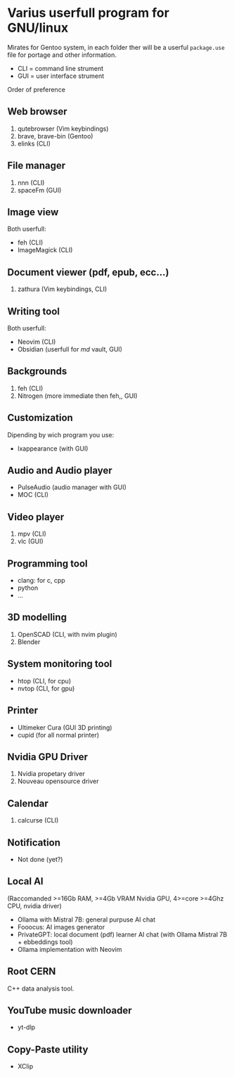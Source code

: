 # Varius userfull program for GNU/linux
Mirates for Gentoo system, in each folder ther will be a userful `package.use` file for portage and other information.

- CLI = command line strument
- GUI = user interface strument

Order of preference

## Web browser
1. qutebrowser (Vim keybindings)
2. brave, brave-bin (Gentoo)
3. elinks (CLI)

## File manager
1. nnn (CLI)
2. spaceFm (GUI)

## Image view
Both userfull:
- feh (CLI)
- ImageMagick (CLI)

## Document viewer (pdf, epub, ecc...)
1. zathura (Vim keybindings, CLI)

## Writing tool
Both userfull:
- Neovim (CLI)
- Obsidian (userfull for *md* vault, GUI)

## Backgrounds
1. feh (CLI)
2. Nitrogen (more immediate then feh,, GUI)

## Customization
Dipending by wich program you use:
- lxappearance (with GUI)

## Audio and Audio player
- PulseAudio (audio manager with GUI)
- MOC (CLI)

## Video player
1. mpv (CLI)
2. vlc (GUI)

## Programming tool
- clang: for c, cpp
- python
- ...

## 3D modelling
1. OpenSCAD (CLI, with nvim plugin)
2. Blender

## System monitoring tool
- htop (CLI, for cpu)
- nvtop (CLI, for gpu)

## Printer
- Ultimeker Cura (GUI 3D printing)
- cupid (for all normal printer)

## Nvidia GPU Driver
1. Nvidia propetary driver
2. Nouveau opensource driver

## Calendar
1. calcurse (CLI)

## Notification
- Not done (yet?)

## Local AI
(Raccomanded >=16Gb RAM, >=4Gb VRAM Nvidia GPU, 4>=core >=4Ghz CPU, nvidia driver)
- Ollama with Mistral 7B: general purpuse AI chat
- Fooocus: AI images generator
- PrivateGPT: local document (pdf) learner AI chat (with Ollama Mistral 7B + ebbeddings tool)
- Ollama implementation with Neovim

## Root CERN
C++ data analysis tool.

## YouTube music downloader
- yt-dlp

## Copy-Paste utility
- XClip



